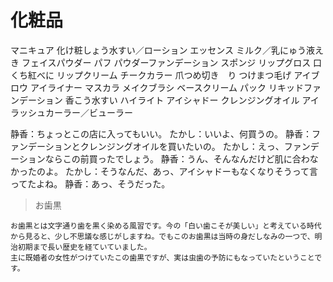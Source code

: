 # 化粧品

マニキュア
化け粧しょう水すい／ローション
エッセンス
ミルク／乳にゅう液えき
フェイスパウダー
パフ
パウダーファンデーション
スポンジ
リップグロス
口くち紅べに
リップクリーム
チークカラー
爪つめ切き　り
つけまつ毛げ
アイブロウ
アイライナー
マスカラ
メイクブラシ
ベースクリーム
パック
リキッドファンデーション
香こう水すい
ハイライト
アイシャドー
クレンジングオイル
アイラッシュカーラー／ビューラー

静香：ちょっとこの店に入ってもいい。
たかし：いいよ、何買うの。
静香：ファンデーションとクレンジングオイルを買いたいの。
たかし：えっ、ファンデーションならこの前買ったでしょう。
静香：うん、そんなんだけど肌に合わなかったのよ。
たかし：そうなんだ、あっ、アイシャドーもなくなりそうって言ってたよね。
静香：あっ、そうだった。

> お歯黒
```text
お歯黒とは文字通り歯を黒く染める風習です。今の「白い歯こそが美しい」と考えている時代から見ると、少し不思議な感じがしますね。でもこのお歯黒は当時の身だしなみの一つで、明治初期まで長い歴史を経ていていました。
主に既婚者の女性がつけていたこの歯黒ですが、実は虫歯の予防にもなっていたということです。
```
